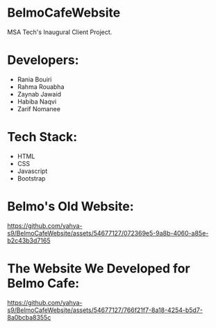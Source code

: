 # BelmoCafeWebsite
MSA Tech's Inaugural Client Project.

# Developers:

- Rania Bouiri
- Rahma Rouabha
- Zaynab Jawaid
- Habiba Naqvi
- Zarif Nomanee

# Tech Stack:
- HTML
- CSS
- Javascript
- Bootstrap

# Belmo's Old Website:
https://github.com/yahya-s9/BelmoCafeWebsite/assets/54677127/072369e5-9a8b-4060-a85e-b2c43b3d7165

# The Website We Developed for Belmo Cafe:
https://github.com/yahya-s9/BelmoCafeWebsite/assets/54677127/766f21f7-8a18-4254-b5d7-8a0bcba8355c


